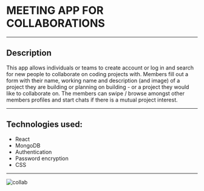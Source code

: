 # MEETING APP FOR COLLABORATIONS

---

## Description 

This app allows individuals or teams to create account or log in and search for new people to collaborate on coding projects with. Members fill out a form with their name, working name and description (and image) of a project they are building or planning on building - or a project they would like to collaborate on. The members can swipe / browse amongst other members profiles and start chats if there is a mutual project interest. 

---

## Technologies used:

- React 
- MongoDB
- Authentication
- Password encryption
- CSS

---

![collab](https://github.com/AnnaAxelsson051/Movie-System/assets/103879144/efcb563c-250b-4b1d-983d-2cd16715b4b8)
